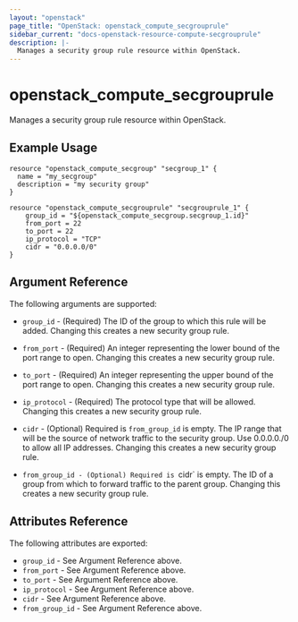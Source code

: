 ```yaml
---
layout: "openstack"
page_title: "OpenStack: openstack_compute_secgrouprule"
sidebar_current: "docs-openstack-resource-compute-secgrouprule"
description: |-
  Manages a security group rule resource within OpenStack.
---
```


# openstack\_compute\_secgrouprule

Manages a security group rule resource within OpenStack.

## Example Usage

```
resource "openstack_compute_secgroup" "secgroup_1" {
  name = "my_secgroup"
  description = "my security group"
}

resource "openstack_compute_secgrouprule" "secgrouprule_1" {
    group_id = "${openstack_compute_secgroup.secgroup_1.id}"
    from_port = 22
    to_port = 22
    ip_protocol = "TCP"
    cidr = "0.0.0.0/0"
}
```

## Argument Reference

The following arguments are supported:

* `group_id` - (Required) The ID of the group to which this rule will be added.
    Changing this creates a new security group rule.

* `from_port` - (Required) An integer representing the lower bound of the port
    range to open. Changing this creates a new security group rule.

* `to_port` - (Required) An integer representing the upper bound of the port
    range to open. Changing this creates a new security group rule.

* `ip_protocol` - (Required) The protocol type that will be allowed. Changing
    this creates a new security group rule.

* `cidr` - (Optional) Required is `from_group_id` is empty. The IP range that
    will be the source of network traffic to the security group. Use 0.0.0.0./0
    to allow all IP addresses. Changing this creates a new security group rule.

* `from_group_id - (Optional) Required is `cidr` is empty. The ID of a group
    from which to forward traffic to the parent group. Changing
    this creates a new security group rule.

## Attributes Reference

The following attributes are exported:

* `group_id` - See Argument Reference above.
* `from_port` - See Argument Reference above.
* `to_port` - See Argument Reference above.
* `ip_protocol` - See Argument Reference above.
* `cidr` - See Argument Reference above.
* `from_group_id` - See Argument Reference above.
